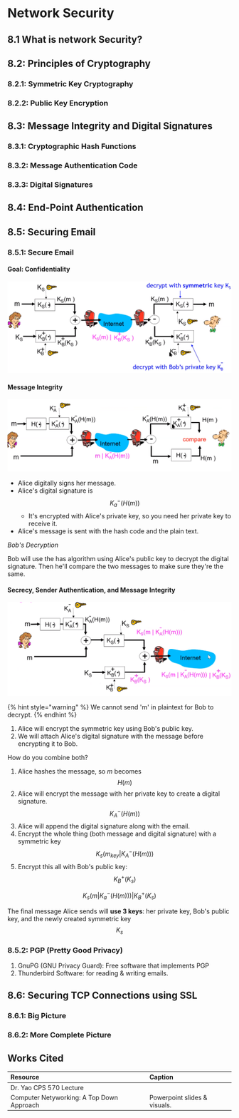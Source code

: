 # Network Security

## 8.1 What is network Security?

## 8.2: Principles of Cryptography

### 8.2.1: Symmetric Key Cryptography

### 8.2.2: Public Key Encryption

## 8.3: Message Integrity and Digital Signatures

### 8.3.1: Cryptographic Hash Functions

### 8.3.2: Message Authentication Code

### 8.3.3: Digital Signatures

## 8.4: End-Point Authentication

## 8.5: Securing Email

### 8.5.1: Secure Email

#### Goal: Confidentiality

![](../../.gitbook/assets/image%20%28420%29.png)

#### Message Integrity

![](../../.gitbook/assets/image%20%28418%29.png)

* Alice digitally signs her message.
* Alice's digital signature is $$K_a^-(H(m))$$ 
  * It's encrypted with Alice's private key, so you need her private key to receive it.
* Alice's message is sent with the hash code and the plain text.

_Bob's Decryption_

Bob will use the has algorithm using Alice's public key to decrypt the digital signature. Then he'll compare the two messages to make sure they're the same.

#### Secrecy, Sender Authentication, and Message Integrity

![](../../.gitbook/assets/image%20%28419%29.png)

{% hint style="warning" %}
We cannot send 'm' in plaintext for Bob to decrypt.
{% endhint %}

1. Alice will encrypt the symmetric key using Bob's public key.
2. We will attach Alice's digital signature with the message before encrypting it to Bob.

How do you combine both?

1. Alice hashes the message, so _m_ becomes $$H(m)$$ 
2. Alice will encrypt the message with her private key to create a digital signature. $$K_A^-(H(m))$$ 
3. Alice will append the digital signature along with the email.
4. Encrypt the whole thing \(both message and digital signature\) with a symmetric key $$K_s(m_{key} | K_A^-(H(m)))$$
5. Encrypt this all with Bob's public key: $$K_B^+(K_s)$$ 

$$
K_s(m | K_a^-(H(m))) | K_B^+(K_s)
$$

The final message Alice sends will **use 3 keys**: her private key, Bob's public key, and the newly created symmetric key $$K_s$$ 

### 8.5.2: PGP \(Pretty Good Privacy\)

1. GnuPG \(GNU Privacy Guard\): Free software that implements PGP
2. Thunderbird Software: for reading & writing emails.

## 8.6: Securing TCP Connections using SSL

### 8.6.1: Big Picture

### 8.6.2: More Complete Picture

## Works Cited

| Resource | Caption |
| :--- | :--- |
| Dr. Yao CPS 570 Lecture |  |
| Computer Netyworking: A Top Down Approach | Powerpoint slides & visuals. |

